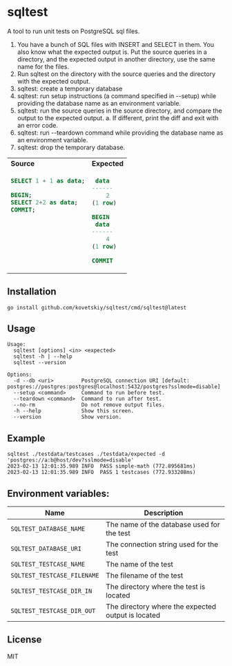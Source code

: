 # sqltest

A tool to run unit tests on PostgreSQL sql files.

1. You have a bunch of SQL files with INSERT and SELECT in them. You also know what the expected output is.
    Put the source queries in a directory, and the expected output in another directory, use the same name for the files.
2. Run sqltest on the directory with the source queries and the directory with the expected output.
3. sqltest: create a temporary database
4. sqltest: run setup instructions (a command specified in --setup) while providing the database
   name as an environment variable.
5. sqltest: run the source queries in the source directory, and compare the output to the expected output.
    a. If different, print the diff and exit with an error code.
6. sqltest: run --teardown command while providing the database name as an environment variable.
7. sqltest: drop the temporary database.

<table border="0">
<tr>
<td style="vertical-align: top">
<b>Source</b>
</td>
<td style="vertical-align: top">
<b>Expected</b>
</td>
</tr>
<tr>
<td style="vertical-align: top">

```sql
SELECT 1 + 1 as data;

BEGIN;
SELECT 2+2 as data;
COMMIT;
```

</td>
<td>

```sql
 data 
------
    2
(1 row)

BEGIN
 data 
------
    4
(1 row)

COMMIT
```

</td>
</tr></table>

## Installation

```
go install github.com/kovetskiy/sqltest/cmd/sqltest@latest
```

## Usage

```
Usage:
  sqltest [options] <in> <expected>
  sqltest -h | --help
  sqltest --version

Options:
  -d --db <uri>         PostgreSQL connection URI [default: postgres://postgres:postgres@localhost:5432/postgres?sslmode=disable]
  --setup <command>     Command to run before test.
  --teardown <command>  Command to run after test.
  --no-rm 			    Do not remove output files.
  -h --help             Show this screen.
  --version             Show version.
```

## Example

```
sqltest ./testdata/testcases ./testdata/expected -d 'postgres://a:b@host/dev?sslmode=disable'
2023-02-13 12:01:35.989 INFO  PASS simple-math (772.895681ms)
2023-02-13 12:01:35.989 INFO  PASS 1 testcases (772.933208ms)
```

## Environment variables:

Name                        | Description
---                         | ---
`SQLTEST_DATABASE_NAME`     | The name of the database used for the test
`SQLTEST_DATABASE_URI`      | The connection string used for the test
`SQLTEST_TESTCASE_NAME`     | The name of the test
`SQLTEST_TESTCASE_FILENAME` | The filename of the test
`SQLTEST_TESTCASE_DIR_IN`   | The directory where the test is located
`SQLTEST_TESTCASE_DIR_OUT`  | The directory where the expected output is located

## License

MIT
